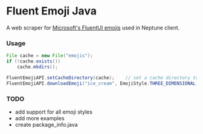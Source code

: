 # Fluent Emoji Java
A web scraper for [Microsoft's FluentUI emojis](https://github.com/microsoft/fluentui-emoji) used in Neptune client.

### Usage
```java
File cache = new File("emojis");
if (!cache.exists())
    cache.mkdirs();

FluentEmojiAPI.setCacheDirectory(cache);    // set a cache directory to save emoji PNGs
FluentEmojiAPI.downloadEmoji("ice_cream", EmojiStyle.THREE_DIMENSIONAL);    // download emoji from web
```

### TODO
* add support for all emoji styles
* add more examples
* create package_info.java
